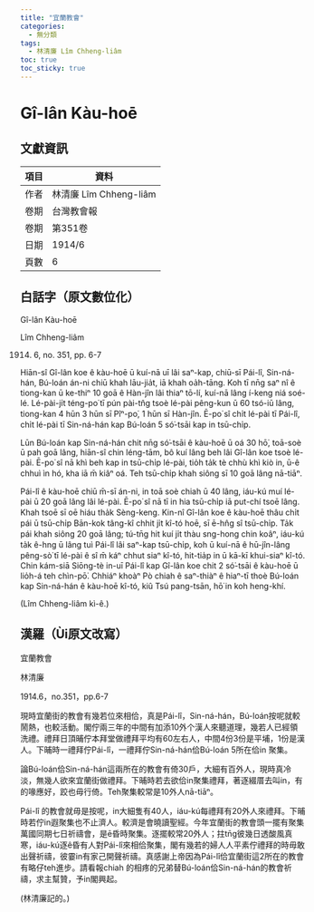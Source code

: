 ```yaml
---
title: "宜蘭教會"
categories:
  - 無分類
tags:
  - 林清廉 Lîm Chheng-liâm
toc: true
toc_sticky: true
---
```


# Gî-lân Kàu-hoē

## 文獻資訊

| 項目 | 資料 |
|---|---|
| 作者 | 林清廉 Lîm Chheng-liâm |
| 卷期 | 台灣教會報 |
| 卷期 | 第351卷 |
| 日期 | 1914/6 |
| 頁數 | 6 |

## 白話字（原文數位化）

Gî-lân Kàu-hoē

Lîm Chheng-liâm

1914. 6, no. 351, pp. 6-7

Hiān-sî Gî-lân koe ê kàu-hoē ū kuí-nā uī lâi saⁿ-kap, chiū-sī Pái-lî, Sin-ná-hán, Bú-loán án-ni chiū khah lāu-jia̍t, iā khah oa̍h-tāng. Koh tī nn̄g saⁿ nî ê tiong-kan ū ke-thiⁿ 10 goā ê Hàn-jîn lâi thiaⁿ tō-lí, kuí-nā lâng í-keng niá soé-lé. Lé-pài-ji̍t téng-po͘ tī pún pài-tn̂g tsoè lé-pài pêng-kun ū 60 tsó-iū lâng, tiong-kan 4 hūn 3 hūn sī Pîⁿ-po͘, 1 hūn sī Hàn-jîn. Ē-po͘ sî chi̍t lé-pài tī Pái-lî, chi̍t lé-pài tī Sin-ná-hán kap Bú-loán 5 só͘-tsāi kap in tsū-chi̍p.

Lūn Bú-loán kap Sin-ná-hán chit nn̄g só͘-tsāi ê kàu-hoē ū oá 30 hō͘, toā-soè ū pah goā lâng, hiān-sî chin léng-tām, bô kuí lâng beh lâi Gî-lân koe tsoè lé-pài. Ē-po͘ sî nā khì beh kap in tsū-chi̍p lé-pài, tio̍h ta̍k tè chhù khì kiò in, ū-ê chhuì ìn hó, kha iā m̄ kiâⁿ oá. Teh tsū-chi̍p khah siông sī 10 goā lâng nā-tiāⁿ.

Pái-lî ê kàu-hoē chiū m̄-sī án-ni, in toā soè chiah ū 40 lâng, iáu-kú muí lé-pài ū 20 goā lâng lâi lé-pài. Ē-po͘ sî nā tī in hia tsū-chi̍p iā put-chí tsoē lâng. Khah tsoē sī oē hiáu tha̍k Sèng-keng. Kin-nî Gî-lân koe ê kàu-hoē thâu chi̍t pái ū tsū-chi̍p Bān-kok tâng-kî chhit ji̍t kî-tó hoē, sī ē-hn̂g sî tsū-chi̍p. Ta̍k pái khah siông 20 goā lâng; tú-tn̄g hit kuí ji̍t thàu sng-hong chin koâⁿ, iáu-kú ta̍k ê-hng ū lâng tuì Pái-lî lâi saⁿ-kap tsū-chi̍p, koh ū kuí-nā ê hū-jîn-lâng pêng-sò͘ tī lé-pài ê sî m̄ káⁿ chhut siaⁿ kî-tó, hit-tia̍p in ū kā-kī khui-siaⁿ kî-tó. Chin kám-siā Siōng-tè in-uī Pái-lî kap Gî-lân koe chit 2 só͘-tsāi ê kàu-hoē ū lio̍h-á teh chìn-pō͘. Chhiáⁿ khoàⁿ Pò chiah ê saⁿ-thiàⁿ ê hiaⁿ-tī thoè Bú-loán kap Sin-ná-hán ê kàu-hoē kî-tó, kiû Tsú pang-tsān, hō͘ in koh heng-khí.

(Lîm Chheng-liâm kì-ê.)

## 漢羅（Ùi原文改寫）

宜蘭教會

林清廉

1914.6，no.351，pp.6-7

現時宜蘭街的教會有幾若位來相佮，真是Pái-lî，Sin-ná-hán，Bú-loán按呢就較鬧熱，也較活動。閣佇兩三年的中間有加添10外个漢人來聽道理，幾若人已經領洗禮。禮拜日頂晡佇本拜堂做禮拜平均有60左右人，中間4份3份是平埔，1份是漢人。下晡時一禮拜佇Pái-lî，一禮拜佇Sin-ná-hán佮Bú-loán 5所在佮in 聚集。

論Bú-loán佮Sin-ná-hán這兩所在的教會有倚30戶，大細有百外人，現時真冷淡，無幾人欲來宜蘭街做禮拜。下晡時若去欲佮in聚集禮拜，著逐綴厝去叫in，有的喙應好，跤也毋行倚。Teh聚集較常是10外人nā-tiāⁿ。

Pái-lî 的教會就毋是按呢，in大細隻有40人，iáu-kú每禮拜有20外人來禮拜。下晡時若佇in遐聚集也不止濟人。較濟是會曉讀聖經。今年宜蘭街的教會頭一擺有聚集萬國同期七日祈禱會，是ē昏時聚集。逐擺較常20外人；拄tn̄g彼幾日透酸風真寒，iáu-kú逐ê昏有人對Pái-lî來相佮聚集，閣有幾若的婦人人平素佇禮拜的時毋敢出聲祈禱，彼霎in有家己開聲祈禱。真感謝上帝因為Pái-lî佮宜蘭街這2所在的教會有略仔teh進步。請看報chiah 的相疼的兄弟替Bú-loán佮Sin-ná-hán的教會祈禱，求主幫贊，予in閣興起。

(林清廉記的。)
